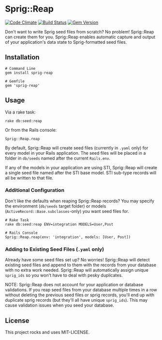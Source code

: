 # Sprig::Reap

[![Code Climate](https://codeclimate.com/github/vigetlabs/sprig-reap.png)](https://codeclimate.com/github/vigetlabs/sprig-reap) [![Build Status](https://travis-ci.org/vigetlabs/sprig-reap.png?branch=master)](https://travis-ci.org/vigetlabs/sprig-reap) [![Gem Version](https://badge.fury.io/rb/sprig-reap.png)](http://badge.fury.io/rb/sprig-reap)

Don't want to write Sprig seed files from scratch?  No problem!  Sprig::Reap can create them for
you.  Sprig::Reap enables automatic capture and output of your application's data state to
Sprig-formatted seed files.

## Installation
```
# Command Line
gem install sprig-reap

# Gemfile
gem 'sprig-reap'
```

## Usage

Via a rake task:
```
rake db:seed:reap
```
Or from the Rails console:
```
Sprig::Reap.reap
```

By default, Sprig::Reap will create seed files (currently in `.yaml` only) for every model in your Rails
application.  The seed files will be placed in a folder in `db/seeds` named after the current
`Rails.env`.

If any of the models in your application are using STI, Sprig::Reap will create a single seed file named
after the STI base model.  STI sub-type records will all be written to that file.

### Additional Configuration

Don't like the defaults when reaping Sprig::Reap records? You may specify the environment (`db/seeds`
target folder) or models (`ActiveRecord::Base.subclasses`-only) you want seed files for.

```
# Rake Task
rake db:seed:reap ENV=integration MODELS=User,Post

# Rails Console
Sprig::Reap.reap(env: 'integration', models: [User, Post])
```

### Adding to Existing Seed Files (`.yaml` only)

Already have some seed files set up?  No worries!  Sprig::Reap will detect existing seed files and append
to them with the records from your database with no extra work needed.  Sprig::Reap will automatically
assign unique `sprig_ids` so you won't have to deal with pesky duplicates.

NOTE: Sprig::Reap does not account for your application or database validations.  If you reap seed files
from your database multiple times in a row without deleting the previous seed files or sprig
records, you'll end up with duplicate sprig records (but they'll all have unique `sprig_ids`).  This
may cause validation issues when you seed your database.

## License

This project rocks and uses MIT-LICENSE.
